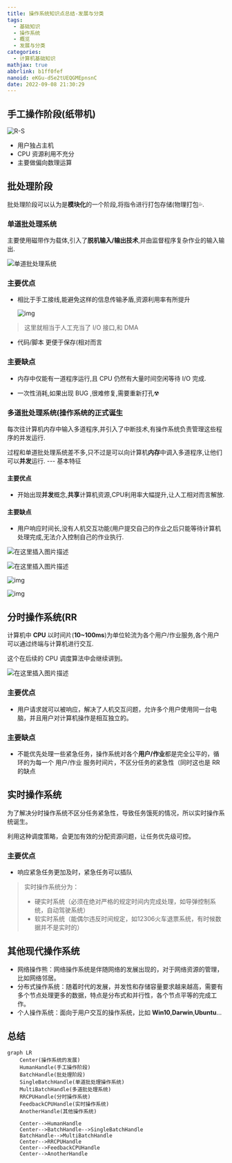 ```yaml
---
title: 操作系统知识点总结-发展与分类
tags:
  - 基础知识
  - 操作系统
  - 概览
  - 发展与分类
categories:
  - 计算机基础知识
mathjax: true
abbrlink: b1ff0fef
nanoid: eKGu-dSe2tUEQGMEpnsnC
date: 2022-09-08 21:30:29
---
```



## 手工操作阶段(纸带机)

![R-S](media/R-S.jpg)

- 用户独占主机
- CPU 资源利用不充分
- 主要做偏向数理运算

## 批处理阶段

批处理阶段可以认为是**模块化**的一个阶段,将指令进行打包存储(物理打包💦.

### 单道批处理系统

主要使用磁带作为载体,引入了**脱机输入/输出技术**,并由监督程序复杂作业的输入输出.

![单道批处理系统](media/单道批处理系统.png)

### 主要优点

- 相比于手工接线,能避免这样的信息传输矛盾,资源利用率有所提升

    ![img](media/img.png)

> 这里就相当于人工充当了 I/O 接口,和 DMA

- 代码/脚本 更便于保存(相对而言

### 主要缺点

- 内存中仅能有一道程序运行,且 CPU 仍然有大量时间空闲等待 I/O 完成.

- 一次性消耗,如果出现 BUG ,很难修复,需要重新打孔☢

### 多道批处理系统(操作系统的正式诞生

每次往计算机内存中输入多道程序,并引入了中断技术,有操作系统负责管理这些程序的并发运行.

过程和单道批处理系统差不多,只不过是可以向计算机**内存**中调入多道程序,让他们可以**并发**运行. --- 基本特征

#### 主要优点

- 开始出现**并发**概念,**共享**计算机资源,CPU利用率大幅提升,让人工相对而言解放.

#### 主要缺点

- 用户响应时间长,没有人机交互功能(用户提交自己的作业之后只能等待计算机处理完成,无法介入控制自己的作业执行.

![在这里插入图片描述](media/在这里插入图片描述.png)

![在这里插入图片描述](media/在这里插入图片描述-1.png)

![img](media/img-1.jpg)

![img](media/img-2.jpg)

## 分时操作系统(RR

计算机中 **CPU** 以时间片(**10~100ms**)为单位轮流为各个用户/作业服务,各个用户可以通过终端与计算机进行交互.

这个在后续的 CPU 调度算法中会继续讲到。

![在这里插入图片描述](media/在这里插入图片描述-2.png)

### 主要优点

- 用户请求就可以被响应，解决了人机交互问题，允许多个用户使用同一台电脑，并且用户对计算机操作是相互独立的。

### 主要缺点

- 不能优先处理一些紧急任务，操作系统对各个**用户/作业**都是完全公平的，循环的为每一个 用户/作业 服务时间片，不区分任务的紧急性（同时这也是 RR 的缺点

## 实时操作系统

为了解决分时操作系统不区分任务紧急性，导致任务饿死的情况，所以实时操作系统诞生。

利用这种调度策略，会更加有效的分配资源问题，让任务优先级可控。

### 主要优点

- 响应紧急任务更加及时，紧急任务可以插队

> 实时操作系统分为：
>
> - 硬实时系统（必须在绝对严格的规定时间内完成处理，如导弹控制系统，自动驾驶系统）
> - 软实时系统（能偶尔违反时间规定，如12306火车退票系统，有时候数据并不是实时的）

## 其他现代操作系统

- 网络操作熊：网络操作系统是伴随网络的发展出现的，对于网络资源的管理，比如网络邻居。
- 分布式操作系统：随着时代的发展，并发性和存储容量要求越来越高，需要有多个节点处理更多的数据，特点是分布式和并行性，各个节点平等的完成工作。
- 个人操作系统：面向于用户交互的操作系统，比如  **Win10**,**Darwin**,**Ubuntu**…

## 总结

```mermaid
graph LR
    Center(操作系统的发展)
    HumanHandle(手工操作阶段)
    BatchHandle(批处理阶段)
    SingleBatchHandle(单道批处理操作系统)
    MultiBatchHandle(多道批处理系统)
    RRCPUHandle(分时操作系统)
    FeedbackCPUHandle(实时操作系统)
    AnotherHandle(其他操作系统)

    Center-->HumanHandle
    Center-->BatchHandle-->SingleBatchHandle
    BatchHandle-->MultiBatchHandle
    Center-->RRCPUHandle
    Center-->FeedbackCPUHandle
    Center-->AnotherHandle
```
